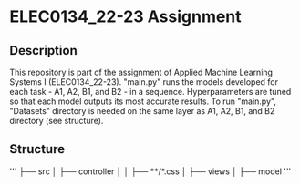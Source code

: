 # ELEC0134_22-23 Assignment

## Description
This repository is part of the assignment of Applied Machine Learning Systems I (ELEC0134_22-23). "main.py" runs the models developed for each task - A1, A2, B1, and B2 - in a sequence. Hyperparameters are tuned so that each model outputs its most accurate results. To run "main.py", "Datasets" directory is needed on the same layer as A1, A2, B1, and B2 directory (see structure). 

## Structure
'''
├── src
│   ├── controller
│   │   ├── **/*.css
│   ├── views
│   ├── model
'''

